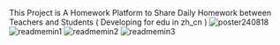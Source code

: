 This Project is A Homework Platform to Share Daily Homework between Teachers and Students ( Developing for edu in zh_cn )
![poster240818](https://github.com/user-attachments/assets/0ee921e7-e352-4d39-b217-7de9e59e2e84)
![readmemin1](https://github.com/B5-Software/Open-Homework-Tool/assets/110681302/0f724d01-b18c-4e31-a661-0c9d7f1b81db)
![readmemin2](https://github.com/B5-Software/Open-Homework-Tool/assets/110681302/cd0e10e1-9c82-4054-bb48-f32ef36a70d0)
![readmemin3](https://github.com/B5-Software/Open-Homework-Tool/assets/110681302/0c2c0fa0-4b1f-498d-aaa3-8025b59282e4)
